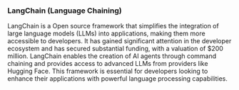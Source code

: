 ### LangChain (Language Chaining)

LangChain is a Open source framework that simplifies the integration of large language models (LLMs) into applications, making them more accessible to developers. It has gained significant attention in the developer ecosystem and has secured substantial funding, with a valuation of $200 million. LangChain enables the creation of AI agents through command chaining and provides access to advanced LLMs from providers like Hugging Face. This framework is essential for developers looking to enhance their applications with powerful language processing capabilities.

